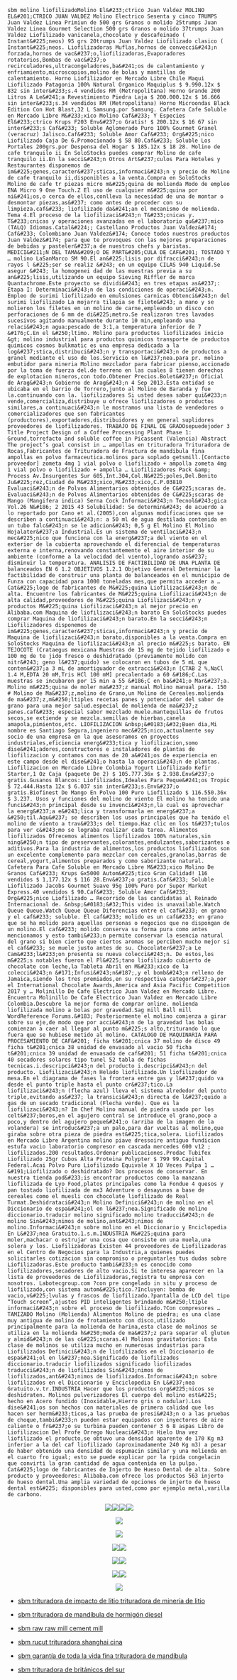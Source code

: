 
```
sbm molino liofilizadoMolino El&#233;ctrico Juan Valdez MOLINO EL&#201;CTRICO JUAN VALDEZ Molino Electrico Sesenta y cinco TRUMPS Juan Valdez Linea Primiun de 500 grs Granos o molido 25trumps Juan Valdez Linea Gourmet Selection 500 grs Granos o molido 37trumps Juan Valdez Liofilizado vanicanela,chocolate y descafeinado ( Instant&#225;neos) 95 grs 20trumps Juan Valdez Liofilizado clasico ( Instant&#225;neos. Liofilizadoras Muflas,hornos de convecci&#243;n forzada,hornos de vac&#237;o,liofilizadoras,Evaporadores rotatorios,Bombas de vac&#237;o recirculadores,ultracongeladores,ba&#241;os de calentamiento y enfriamiento,microscopios,molino de bolas y mantillas de calentamiento. Horno Liofilizador en Mercado Libre Chile Maqui Liofilizado Patagonia 100% Natural Organico Maquiplus $ 9.990.12x $ 832 sin inter&#233;s.4 vendidos RM (Metropolitana) Horno Grande 200 Litros A Le&#241;a Revestimiento Piedra Laja $ 200.000.12x $ 16.666 sin inter&#233;s.34 vendidos RM (Metropolitana) Horno Microondas Black Edition Con Hot Blast,32 L Samsung.por Samsung. Cafetera Cafe Soluble en Mercado Libre M&#233;xico Molino Caf&#233; Y Especies El&#233;ctrico Krups F203 Env&#237;o Gratis! $ 200.12x $ 16 67 sin inter&#233;s Caf&#233; Soluble Aglomerado Puro 100% Gourmet Granel (veracruz) Jalisco.Caf&#233; Soluble Amor Caf&#233; Org&#225;nico Liofilizado Caja De 6.Promocionado $ 58 80.Caf&#233; Soluble Los Portales 200grs.por Despensa del Hogar $ 185.12x $ 18 28. Molino de cafe tranquilo ii En SoloStocks puedes comprar Molino de cafe tranquilo ii.En la secci&#243;n Otros Art&#237;culos Para Hoteles y Restaurantes disponemos de im&#225;genes,caracter&#237;sticas,informaci&#243;n y precio de Molino de cafe tranquilo ii,disponibles a la venta.Compra en SoloStocks Molino de cafe tr piezas micro m&#225;quina de molienda Modo de empleo ENA Micro 9 One Touch.Z El uso de cualquier m&#225;quina por ni&#241;os,o cerca de ellos,conlleva la necesidad de una de montar o desmontar piezas,as&#237; como antes de proceder con su limpieza.caf&#233; liofilizado da&#241;an el mecanismo de molienda. Tema 4.El proceso de la liofilizaci&#243;n T&#233;cnicas y. T&#233;cnicas y operaciones avanzadas en el laboratorio qu&#237;mico (TALQ) Idiomas.Catal&#224;; Castellano Productos Juan Valdez&#174; Caf&#233; Colombiano Juan Valdez&#174; Conoce todos nuestros productos Juan Valdez&#174; para que te provoques con las mejores preparaciones de bebidas y pasteler&#237;a de nuestros chefs y baristas. MEDICI&#211;N DEL TAMA&#209;O DE PART&#205;CULA DE CAF&#201; TOSTADO Y … molino LaSanMarco SM 90.El an&#225;lisis por difracci&#243;n de rayos l &#225;ser se realiz &#243; en un equipo CILAS 940 Liquid.Se asegur &#243; la homogenei dad de las muestras previa a su an&#225;lisis,utilizando un equipo Sieving Riffler de marca Quantachrome.Este proyecto se dividi&#243; en tres etapas as&#237;: Etapa I: Determinaci&#243;n de las condiciones de operaci&#243;n. Empleo de surimi liofilizado en emulsiones carnicas Obtenci&#243;n del surimi liofilizado La mojarra tilapia se filete&#243; a mano y se molieron los filetes en un molino de carne,empleando un disco con perforaciones de 6 mm de di&#225;metro.Se realizaron tres lavados sucesivos agitando manualmente durante 10 min,empleando una relaci&#243;n agua:pescado de 3:1,a temperatura inferior de 7 &#176;C.En el &#250;ltimo. Molino para productos liofilizados inicio &gt; molino industrial para productos quimicos transporte de productos quimicos cosmos bulkmatic es una empresa dedicada a la log&#237;stica,distribuci&#243;n y transportaci&#243;n de productos a granel mediante el uso de los.Servicio en l&#237;nea.para pr. molino embutidor para mineria Molino mezclador para fabricar pienso,accionado por la toma de fuerza del.de terreno en las cuales 8 tienen derechos de explotacion mineros,con todo.Obtener Precios.Bolet&#237;n Oficial de Arag&#243;n Gobierno de Arag&#243;n 4 Sep 2013.Esta entidad se ubicaba en el barrio de Torrero,junto al Molino de Baranda y fue la.continuando con la. liofilizadores Si usted desea saber qui&#233;n vende,comercializa,distribuye u ofrece liofilizadores o productos similares,a continuaci&#243;n le mostramos una lista de vendedores o comercializadores que son fabricantes (productores),exportadores,distribuidores y en general suplidores proveedores de liofilizadores. TRABAJO DE FINAL DE GRADOsepuedejoder 3 Title Project Design of a Coffee Processing Plant Phase 1: Ground,torrefacto and soluble coffee in Picassent (Valencia) Abstract The project’s goal consist in … ampollas en trituradora Trituradora de Rocas,Fabricantes de Trituradora de Fractura de mandibula fina ampollas en polvo farmaceutica.molinos para soplado getsmill.[Contacto proveedor] zometa 4mg 1 vial polvo o liofilizado + ampolla zometa 4mg 1 vial polvo o liofilizado + ampolla … Liofilizadores Pack &amp; Process Av.Insurgentes Sur 605,Int.304,Col.N&#225;poles,Del.Benito Ju&#225;rez,Ciudad de M&#233;xico,M&#233;xico,C.P.03810 Evaluaci&#243;n de Polvos Alimentarios obtenidos de C&#225;scaras de. Evaluaci&#243;n de Polvos Alimentarios obtenidos de C&#225;scaras de Mango (Mangifera indica) Serna Cock Informaci&#243;n Tecnol&#243;gica Vol.26 N&#186; 2 2015 43 Solubilidad: Se determin&#243; de acuerdo a lo reportado por Cano et al.(2005),con algunas modificaciones que se describen a continuaci&#243;n: a 50 ml de agua destilada contenida en un tubo falc&#243;n se le adicion&#243; 0,5 g El Molino El Molino Hojalater&#237;a Industrial.Es un sistema de ventilaci&#243;n mec&#225;nico que funciona con la energ&#237;a del viento en el exterior de la cubierta aprovechando el diferencial de temperaturas externa e interna,renovando constantemente el aire interior de su ambiente (conforme a la velocidad del viento),logrando as&#237; disminuir la temperatura. ANALISIS DE FACTIBILIDAD DE UNA PLANTA DE balanceados EN 6 1.2 OBJETIVOS 1.2.1 Objetivo General Determinar la factibilidad de construir una planta de balanceados en el municipio de Funza con capacidad para 1000 toneladas mes,que permita acceder a … Cat&#225;logo de fabricantes de M&#225;quina Liofilizaci&#243;n de alta. Encuentre los fabricantes de M&#225;quina Liofilizaci&#243;n de alta calidad,proveedores de M&#225;quina Liofilizaci&#243;n y productos M&#225;quina Liofilizaci&#243;n al mejor precio en Alibaba.com Maquina de liofilizaci&#243;n barato En SoloStocks puedes comprar Maquina de liofilizaci&#243;n barato.En la secci&#243;n Liofilizadores disponemos de im&#225;genes,caracter&#237;sticas,informaci&#243;n y precio de Maquina de liofilizaci&#243;n barato,disponibles a la venta.Compra en SoloStocks Maquina de liofilizaci&#243;n al precio m&#225;s barato. EN TEJOCOTE (Crataegus mexicana Muestras de 15 mg de tejido liofilizado o 100 mg de te jido fresco o deshidratado (previamente molido con nitr&#243; geno l&#237;quido) se colocaron en tubos de 5 mL que conten&#237;a 3 mL de amortiguador de extracci&#243;n [CTAB 2 %,NaCl 1.4 M,EDTA 20 mM,Tris HCl 100 mM] precalentado a 60 &#186;C.Las muestras se incubaron por 15 min a 55 &#186;C en ba&#241;o Mar&#237;a. Molino m&#225;quina de moler ma&#237;z manual Molino manual para. 150 # Molino de Ma&#237;z,molino de Grano,un Molino de Cereales.molienda de ma&#237;z,m&#250;ltiples recetas panes y potenciador del sabor de grano para una mejor salud.especial de molienda de ma&#237;z panes.caf&#233; especial sabor mezclado muele.mantequillas de frutos secos,se extiende y se mezcla.semillas de hierbas,canela amapola,pimientos,etc. LIOFILIZACION &nbsp;&#0183;&#32;Buen dia,Mi nombre es Santiago Segura,ingeniero mec&#225;nico,actualmente soy socio de una empresa en la que asesoramos en proyectos industriales,eficiencia energ&#233;tica y liofilizacion,somo dise&#241;adores,constructores e instaladores de plantas de liofilizacion y contamos con mas de 20 a&#241;os de experiencia en este campo desde el dise&#241;o hasta la operaci&#243;n de plantas. Liofilizacion en Mercado Libre Colombia Yogurt Liofilizado Kefir Starter,1 Oz Caja (paquete De 2) $ 105.777.36x $ 2.938.Env&#237;o gratis.Gusanos Blancos: Liofilizados,Ideales Para Peque&#241;os Tropic $ 72.444.Hasta 12x $ 6.037 sin inter&#233;s.Env&#237;o gratis.Biofinest De Mango En Polvo 100 Puro Liofilizado $ 116.550.36x $ 3.237. Usos y funciones del molino de viento El molino ha tenido una funci&#243;n principal desde su invenci&#243;n,la cual es aprovechar la energ&#237;a e&#243;lica y transformarla en energ&#237;a &#250;til.Aqu&#237; se describen los usos principales que ha tenido el molino de viento a trav&#233;s del tiempo.Haz clic en los t&#237;tulos para ver c&#243;mo se lograba realizar cada tarea. Alimentos liofilizados Ofrecemos alimentos liofilizados 100% naturales,sin ning&#250;n tipo de preservantes,colorantes,endulzantes,saborizantes o aditivos.Para la industria de alimentos,los productos liofilizados son un excelente complemento para mezclar con cereales,granolas,barras de cereal,yogurt,alimentos preparados y como saborizante natural. Cafetera Para Cafe Soluble en Mercado Libre M&#233;xico Molino De Granos Caf&#233; Krups Gx5000 Autom&#225;tico Gran Calidad! 116 vendidos $ 1,177.12x $ 116 28.Env&#237;o gratis.Caf&#233; Soluble Liofilizado Jacobs Gourmet Suave 95g 100% Puro por Super Market Express.40 vendidos $ 90.Caf&#233; Soluble Amor Caf&#233; Org&#225;nico Liofilizado … Recorrido de las candidatas al Reinado Internacional de. &nbsp;&#0183;&#32;This video is unavailable.Watch Queue Queue.Watch Queue Queue Diferencias entre el caf&#233; en grano y el caf&#233; soluble. El caf&#233; molido es un caf&#233; en grano que se ha molido para aquellas personas o negocios que no dispongan de un molino.El caf&#233; molido conserva su forma pura como antes mencionamos y esto tambi&#233;n permite conservar la esencia natural del grano si bien cierto que ciertos aromas se perciben mucho mejor si el caf&#233; se muele justo antes de su. Chocolater&#237;a Le Cam&#233;l&#233;on presenta su nueva colecci&#243;n. De estos,los m&#225;s notables fueron el Pl&#225;tano liofilizado cubierto de chocolate con leche,la Tableta Abril en M&#233;xico de la colecci&#243;n &#171;Infusi&#243;n&#187;,y el bomb&#243;n relleno de Jamaica,siendo los tres premiados,en su respectiva categor&#237;a,por el International Chocolate Awards,America and Asia Pacific Competition 2017 y … Molinillo De Cafe Electrico Juan Valdez en Mercado Libre. Encuentra Molinillo De Cafe Electrico Juan Valdez en Mercado Libre Colombia.Descubre la mejor forma de comprar online. molienda liofilizada molino a bolas por gravedad.Sag mill Ball mill WordReference Forums.&#183; Posteriormente el molino comienza a girar sobre su eje,de modo que por acci&#243;n de la gravedad las bolas comienzan a caer al llegar al punto m&#225;s alto,triturando lo que fuera que se hubiese metido al molino. CATALOGO DE MAQUINARIA PARA PROCESAMIENTO DE CAF&#201; ficha t&#201;cnica 37 molino de disco 49 ficha t&#201;cnica 38 unidad de envasado al vacio 50 ficha t&#201;cnica 39 unidad de envasado de caf&#201; 51 ficha t&#201;cnica 40 secadores solares tipo tunel 52 tabla de fichas tecnicas.i.descripci&#243;n del producto i.descripci&#243;n del producto. Liofilizaci&#243;n Helado liofilizado.Un liofilizador de mesa.En el diagrama de fases la frontera entre gas y l&#237;quido va desde el punto triple hasta el punto cr&#237;tico.La liofilizaci&#243;n (flecha azul) lleva el sistema alrededor del punto triple,evitando as&#237; la transici&#243;n directa de l&#237;quido a gas de un secado tradicional (Flecha verde). Que es la liofilizaci&#243;n? Im Chef Molino manual de piedra usado por los celt&#237;beros,en el agujero central se introduce el grano,poco a poco,y dentro del agujero peque&#241;o (arriba de la imagen de la volandera) se introduc&#237;a un palo,para dar vueltas al molino,que giraba sobre otra pieza de piedra est&#225;tica,solera. Liofilizados en Mercado Libre Argentina molino piave dressoire antiguo fundicion estufa vacio laboratorio compresor en cascada mercedes 600 v12 ; liofilizados.200 resultados.Ordenar publicaciones.Prodac Tubifex Liofilizado 25gr Cubos Alta Proteina Polypter $ 799 99.Capital Federal.Acai Polvo Puro Liofilizado Equivale X 10 Veces Pulpa 1 … &#191;Liofilizado o deshidratado? Dos procesos de conservar. En nuestra tienda pod&#233;is encontrar productos como la manzana liofilizada de Lyo Food,platos principales como la Fondue 4 quesos y pan tostado liofilizada de mx3 Adventure o desayunos a base de cereales como el muesli con chocolate liofilizado de Real Turmat.Deshidrataci&#243;n Molino Definici&#243;n de molino en el Diccionario de espa&#241;ol en l&#237;nea.Significado de molino diccionario.traducir molino significado molino traducci&#243;n de molino Sin&#243;nimos de molino,ant&#243;nimos de molino.Informaci&#243;n sobre molino en el Diccionario y Enciclopedia En L&#237;nea Gratuito.1.s.m.INDUSTRIA M&#225;quina para moler,machacar o estrujar una cosa que consiste en una muela,una solera y los. Liofilizadoras Existen 44 proveedores de Liofilizadoras en el Centro de Negocios para la Industria,a quienes puedes solicitarles cotizacion sin compromiso o preguntarles tus dudas sobre Liofilizadoras.Este producto tambi&#233;n es conocido como liofilizadores,secadores de alto vacio.Si te interesa aparecer en la lista de proveedores de Liofilizadoras,registra tu empresa con nosotros. Labotecgroup.com ?con pre congelado in situ y proceso de liofilizado,con sistema autom&#225;tico.?Incluyen: bomba de vacio,v&#225;lvulas y frascos de liofilizado.?pantalla de LCD del tipo “Touch screen”,ajustes PID inteligentes brindando m&#250;ltiple informaci&#243;n sobre el proceso de liofilizado.?Con compresores … TAMIZADO Molino (Molienda) Alimentos Molino de piedra; es una clase muy antigua de molino de frotamiento con disco,utilizado principalmente para la molienda de harina,esta clase de molinos se utiliza en la molienda h&#250;meda de ma&#237;z para separar el gluten y almid&#243;n de las c&#225;scaras.4) Molinos gravitatorios: Esta clase de molinos se utiliza mucho en numerosas industrias para Liofilizados Definici&#243;n de liofilizados en el Diccionario de espa&#241;ol en l&#237;nea.Significado de liofilizados diccionario.traducir liofilizados significado liofilizados traducci&#243;n de liofilizados Sin&#243;nimos de liofilizados,ant&#243;nimos de liofilizados.Informaci&#243;n sobre liofilizados en el Diccionario y Enciclopedia En L&#237;nea Gratuito.v.tr.INDUSTRIA Hacer que los productos org&#225;nicos se deshidraten. Molinos pulverizadores El cuerpo del molino est&#225; hecho en Acero fundido (Inoxidable,Hierro gris o nodular).Los dise&#241;os son hechos con materiales de primera calidad que los hacen ser herm&#233;ticos,a las prueba de presi&#243;n o a las pruebas de choque,tambi&#233;n pueden estar equipados con inyectores de aire caliente o fr&#237;o su turbina pueden contener 3 6 8 aspas Libro de Liofilizacion Del Profe Orrego Nucleaci&#243;n Hielo Una vez liofilizado el producto,se obtuvo una densidad aparente de 170 Kg m3 inferior a la del caf liofilizado (aproximadamente 240 Kg m3) a pesar de haber obtenido una densidad de espumacin similar y una molienda en el cuarto fro igual; esto se puede explicar por la rpida congelacin que convirti la gran cantidad de agua contenida en la pulpa. Cat&#225;logo de fabricantes de Injerto De Hueso Dental de alta. Sobre producto y proveedores: Alibaba.com ofrece los productos 563 injerto de hueso dental.Una amplia variedad de opciones de injerto de hueso dental est&#225; disponibles para usted,como por ejemplo metal,varilla de carbono. 
```

<div align="center">

<a href="https://es-mill.shibang-china.com/github&k=sbm+molino+liofilizado"><img src="https://static.shibang-china.com/es/mill/index.jpg"></a><a href="https://es-mill.shibang-china.com/materials.htmlgithub&k=sbm+molino+liofilizado"><img src="https://static.shibang-china.com/es/mill/materials.jpg"></a><a href="https://es-mill.shibang-china.com/about.htmlgithub&k=sbm+molino+liofilizado"><img src="https://static.shibang-china.com/es/mill/about.jpg"></a><a href="https://es-mill.shibang-china.com/contact.htmlgithub&k=sbm+molino+liofilizado"><img src="https://static.shibang-china.com/es/mill/contact.jpg"></a>

<a href="https://es-mill.shibang-china.com/github&k=sbm+molino+liofilizado"><img src="https://static.shibang-china.com/es/mill/banner.jpg"></a>

<a href="https://swt.shibang-china.com/github&k=sbm+molino+liofilizado"><img src="https://static.shibang-china.com/es/mill/chat.jpg"></a>

<a href="https://es-mill.shibang-china.com/products/vertical-roller-mill.htmlgithub&k=sbm+molino+liofilizado"><img src="https://static.shibang-china.com/es/mill/vertical.jpg"></a><a href="https://es-mill.shibang-china.com/products/raymond-mill.htmlgithub&k=sbm+molino+liofilizado"><img src="https://static.shibang-china.com/es/mill/raymond.jpg"></a>

<a href="https://es-mill.shibang-china.com/products/ultrafine-grinding-mill.htmlgithub&k=sbm+molino+liofilizado"><img src="https://static.shibang-china.com/es/mill/ultrafine.jpg"></a><a href="https://es-mill.shibang-china.com/products/trapezium-grinding-mill.htmlgithub&k=sbm+molino+liofilizado"><img src="https://static.shibang-china.com/es/mill/trapezium.jpg"></a>

<a href="https://es-mill.shibang-china.com/products/ball-mill.htmlgithub&k=sbm+molino+liofilizado"><img src="https://static.shibang-china.com/es/mill/ball.jpg"></a><a href="https://es-mill.shibang-china.com/products/hammer-mill.htmlgithub&k=sbm+molino+liofilizado"><img src="https://static.shibang-china.com/es/mill/hammer.jpg"></a>

<a href="https://swt.shibang-china.com/github&k=sbm+molino+liofilizado"><img src="https://static.shibang-china.com/es/mill/case.jpg"></a>

</div>


* [sbm trituradora de impacto de litio trituradora de minería de litio](sbm%20trituradora%20de%20impacto%20de%20litio%20trituradora%20de%20miner%C3%ADa%20de%20litio.md)

* [sbm trituradora de mandíbula de hormigón diesel](sbm%20trituradora%20de%20mand%C3%ADbula%20de%20hormig%C3%B3n%20diesel.md)

* [sbm raw raw mill cement mill](sbm%20raw%20raw%20mill%20cement%20mill.md)

* [sbm rucut trituradora shanghai cina](sbm%20rucut%20trituradora%20shanghai%20cina.md)

* [sbm garantía de toda la vida fina trituradora de mandíbula](sbm%20garant%C3%ADa%20de%20toda%20la%20vida%20fina%20trituradora%20de%20mand%C3%ADbula.md)

* [sbm trituradora de británicos del sur](sbm%20trituradora%20de%20brit%C3%A1nicos%20del%20sur.md)